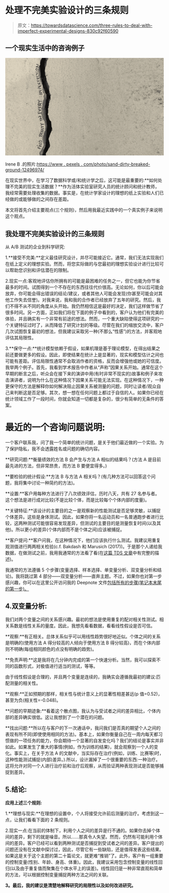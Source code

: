 # 处理不完美实验设计的三条规则

> 原文：<https://towardsdatascience.com/three-rules-to-deal-with-imperfect-experimental-designs-830c92f60590>

## 一个现实生活中的咨询例子

![](img/3c914453581f577ff135be7668e7d8f4.png)

Irene B .的照片:[https://www . pexels . com/photo/sand-dirty-breaked-ground-12496974/](https://www.pexels.com/photo/sand-dirty-broken-ground-12496974/)

在现实世界中，在学习了数据科学或/和统计学之后，这可能是最重要的:**如何处理不完美的现实生活数据？**作为活体实验室研究人员的统计顾问和统计教师，我经常需要处理收集的数据。事实是，在统计学家设计的理想的纸上实验和人们已经做的或能够做的之间存在差距。

本文将首先介绍主要观点(三个规则)，然后用我最近实践中的一个真实例子来说明这个观点。

## **我处理不完美实验设计的三条规则**

从 A/B 测试的企业到科学研究:

1.**接受不完美:**定义最佳研究设计，并尽可能接近它。通常，我们无法实现我们在纸上定义的理想实验。然而，将您实际做的与您最初的理想实验设计进行比较可以帮助您识别和评估潜在的限制。

2.现实一点:客观地评估你所拥有的可能是最困难的任务之一，但它也能为你节省最多的时间。试图得到一个不存在的东西往往代价很高。无论如何，你以后可能会放弃，你可能会得出错误的结论/建议，或者其他人可能会发现(你甚至可能会对其他工作失去信誉)。对我来说，我和我的合作者已经放弃了五年的研究。然后，我们不得不从不同的角度从头开始。我仍然相信这是最好的决定，我们这样做节省了很多时间。另一方面，正如我们将在下面的例子中看到的，客户认为他们有完美的体验，并且确实有一个非常有前途的想法。然而，一个重大缺陷使得这项研究的一个关键特征过时了，从而降低了研究计划的等级。尽管在我们的缩放交流中，客户几次试图恢复最初的想法，但我建议采取另一种(不那么“性感”)的方法，并客观地评估其局限性。

3.**保守一点:**统计模型依赖于假设，如果机理是基于理论模型，在得出结果之前还要做更多的假设。因此，即使结果在统计上是显著的，现实和模型估计之间也可能有差距。评估局限性通常不会取消作者的资格，反而会增强他或她的可信度。我举两个例子。首先，我看到学术报告中作者从“声称”因果关系开始。通常在这个早期的断言之后，听众会在接下来的演讲中用(有时非常不现实的)故事和例子来攻击演讲者，说明为什么在这种情况下因果关系可能无法实现。在这种情况下，一种更保守的方法是解释你如何解决阻止因果关系被测量的问题，同时让读者/观众自己来判断这是否足够。其次，想一想在任何问题上都过于自信的人。如果你已经在统计领域工作了一段时间，你就会知道一切都是复杂的，很少有简单的无条件的答案。

# 最近的一个咨询问题说明:

一个客户联系我，问了我一个简单的统计问题，是关于他们最近做的一个实验。为了保护隐私，我不会透露姓名或问题的确切内容。

**研究问题:**衡量绩效的方法 B 会产生与方法 A 相似的结果吗？(方法 A 是目前最先进的方法，但非常昂贵，而方法 B 要便宜得多。)

**要检验的统计假设:**方法 B 与方法 A 相关吗？(有几种方法可以回答这个问题，我将集中讨论一种简约的方法)。

**设置:**客户用每种方法进行了八次绩效评估，历时八天，共有 27 名参与者。这个想法是进行成对比较(不是比较个体，而是比较每个个体内部的度量)。

**关键特征:**该设计的主要目的之一是观察新的性能测试是否足够灵敏，以捕捉个体差异。这些是身体测试。因此，如果你将一名运动员和一名普通跑步者进行比较，这两种测试可能很容易发现差异，但测试的主要目的是测量恢复时间(以及其他)。所以更小的差异(个体内部而不是个体之间)应该被捕捉。

**客户提问:**客户问我，在这种情况下，他们应该执行什么测试。我建议用重复观测值进行两两相关检验(c.f. Bakdash 和 Marusich (2017))。于是那个人递给我数据，在做测试之前，我用我通常的方法看了看(在[这篇 TDS 文章](/a-recipe-to-empirically-answer-any-question-quickly-22e48c867dd5)中有完整的描述)。

我通常的方法遵循 5 个步骤(变量选择、样本选择、单变量分析、双变量分析和结论)。我将跳过第 4 部分——双变量分析——直奔主题。不过，如果你也对第一步感兴趣，你可以在这里公开访问我的 Deepnote 文件[包括所有的步骤(笔记本末尾的第一步)。](https://deepnote.com/workspace/statswithquentin-9de199f7-1b70-481e-a6e2-df6c97c779f4/project/04sport-cd10f099-4552-4a5b-92a6-2d3669280431/%2F04_sport.ipynb)

## 4.双变量分析:

我们对两个变量之间的关系感兴趣。最初的想法是使用重复的配对相关性测试。相关系数是线性关系的量度。因此，我想先看看数据，看看线性假设是否可信。

**观察:**有正相关。总体关系似乎可以用线性趋势很好地近似。个体之间的关系是明确的(使用方法 A 得分较高的人倾向于使用方法 B 得分较高)，而在个体内部则不明确(每组相同颜色的点没有明确的趋势)。

**免责声明:**这是我将在几分钟内完成的第一个快速分析。当然，我可以探索不同的函数形式，对极值进行适当的测试，等等。

由于线性假设是合理的，并且两个变量是连续的，我确实会遵循我最初的建议:匹配测量的相关性。

**观察:**正如预期的那样，相关性与统计意义上的显著性相差甚远(p 值=0.52)，甚至为负(相关性=-0.048)。

**问题的早期迹象:**看着这个散点图，我认为与受试者之间的差异相比，个体内部的差异确实很低。这让我想到了一个潜在的问题。

**找出问题:**所以在与客户的下一次通话中，我问我们是否真的期望个人之间的表现有所不同(即使使用相同的方法)。基本上，如果你衡量自己在一周内每天都习惯做的一项任务的能力，你会期待一个显著的自发变化吗？我们的结论是事实并非如此。如果发生了重大的事情(例如，作为训练的结果)，就会观察到一个人的变化。事实上，在关于方法 A 的文献中，当实际存在治疗(例如，训练、比赛等)时，这种性能测试捕捉(内部)差异。).所以，设计漏掉了一个很重要的东西:一种治疗。这将允许对同一个人进行治疗前和治疗后观察，从而验证两种表现测试是否能够捕捉到差异。

## 5.结论:

**应用上述三个规则:**

1.**理想与现实:**在理想的设置中，个人将接受允许前后测量的治疗。考虑到这一点，让我们看看下面的 2 条规则。

2.现实一点:在当前的体制下，利用个人之间的差异是行不通的。如果你去掉个体间的差异，剩下的就是噪音。所以……那真令人失望。然而，仍然有可能利用个体间的差异。客户已经可以看到两种测试是否捕捉到受试者之间的差异。客户提出的问题还没有在文献中探讨过，因此，尽管它有一些缺陷，还是值得发表这些结果。如果这是关于这个主题的第二十篇论文，就更难“推销”了。此外，客户有一组重要的控制变量(性别、年龄、身高、体重)。因此，我建议采用包含控制变量的线性回归(以及由于重复值而聚集在个体水平上的误差)。线性回归是一种非常直观和简单的方法，可以根据控制变量捕捉两种方法之间的关联。

**3。最后，我的建议是清楚地解释研究的局限性以及如何改进研究。**